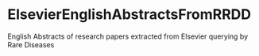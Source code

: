 # ElsevierEnglishAbstractsFromRRDD
English Abstracts of research papers extracted from Elsevier querying by Rare Diseases
